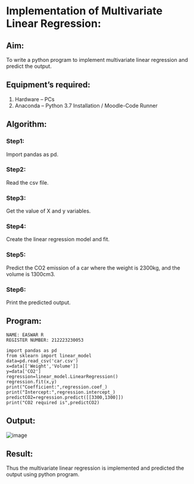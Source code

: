 # Implementation of Multivariate Linear Regression:
## Aim:
To write a python program to implement multivariate linear regression and predict the output.
## Equipment’s required:
1.	Hardware – PCs
2.	Anaconda – Python 3.7 Installation / Moodle-Code Runner
## Algorithm:
### Step1:
Import pandas as pd.
### Step2:
Read the csv file.
### Step3:
Get the value of X and y variables.
### Step4:
Create the linear regression model and fit.
### Step5:
Predict the CO2 emission of a car where the weight is 2300kg, and the volume is 1300cm3.
### Step6:
Print the predicted output.
## Program:
```
NAME: EASWAR R
REGISTER NUMBER: 212223230053

import pandas as pd
from sklearn import linear_model
data=pd.read_csv('car.csv')
x=data[['Weight','Volume']]
y=data['CO2']
regression=linear_model.LinearRegression()
regression.fit(x,y)
print("Coefficient:",regression.coef_)
print("Intercept:",regression.intercept_)
predictCO2=regression.predict([[3300,1300]])
print("CO2 required is",predictCO2)
```
## Output:
![image](https://github.com/EaswarR2005/Multivariate-Linear-Regression/assets/146931525/cae5aeeb-5c64-47aa-97c5-9271139b0b0c)


## Result:
Thus the multivariate linear regression is implemented and predicted the output using python program.

